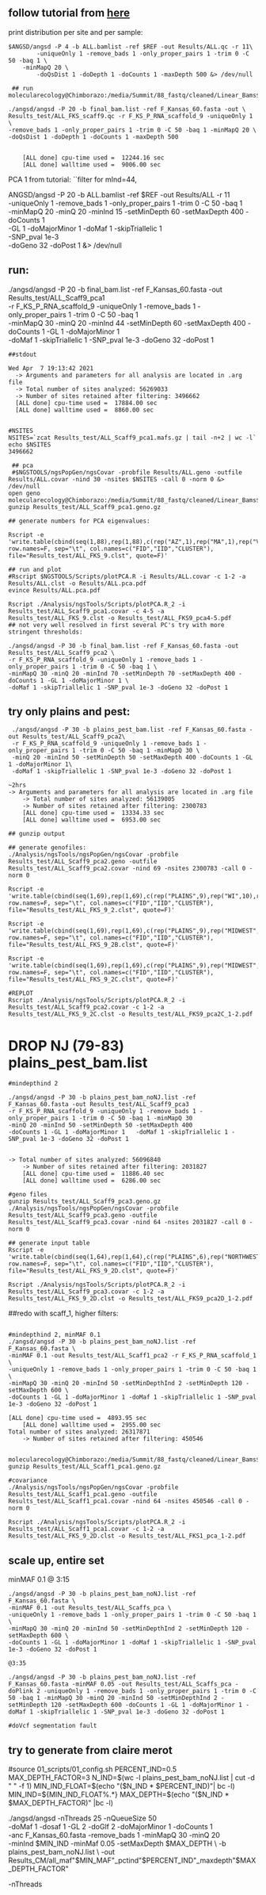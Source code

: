 ## follow tutorial from [here](https://github.com/mfumagalli/ngsTools/blob/master/TUTORIAL.md)  

print distribution per site and per sample:
```
$ANGSD/angsd -P 4 -b ALL.bamlist -ref $REF -out Results/ALL.qc -r 11\
        -uniqueOnly 1 -remove_bads 1 -only_proper_pairs 1 -trim 0 -C 50 -baq 1 \
	-minMapQ 20 \
        -doQsDist 1 -doDepth 1 -doCounts 1 -maxDepth 500 &> /dev/null
        
 ## run molecularecology@Chimborazo:/media/Summit/88_fastq/cleaned/Linear_Bams$
 
./angsd/angsd -P 20 -b final_bam.list -ref F_Kansas_60.fasta -out \
Results_test/ALL_FKS_scaff9.qc -r F_KS_P_RNA_scaffold_9 -uniqueOnly 1 \
-remove_bads 1 -only_proper_pairs 1 -trim 0 -C 50 -baq 1 -minMapQ 20 \
-doQsDist 1 -doDepth 1 -doCounts 1 -maxDepth 500

```
```output

	[ALL done] cpu-time used =  12244.16 sec
	[ALL done] walltime used =  9006.00 sec
  ````
  
  PCA 1 from tutorial:
  ``filter for mInd=44, 
  
  ANGSD/angsd -P 20 -b ALL.bamlist -ref $REF -out Results/ALL -r 11 \
        -uniqueOnly 1 -remove_bads 1 -only_proper_pairs 1 -trim 0 -C 50 -baq 1 \
        -minMapQ 20 -minQ 20 -minInd 15 -setMinDepth 60 -setMaxDepth 400 -doCounts 1 \
        -GL 1 -doMajorMinor 1 -doMaf 1 -skipTriallelic 1 \
        -SNP_pval 1e-3 \
	-doGeno 32 -doPost 1 &> /dev/null
  
  ## run:
  ./angsd/angsd -P 20 -b final_bam.list -ref F_Kansas_60.fasta -out Results_test/ALL_Scaff9_pca1 \
  -r F_KS_P_RNA_scaffold_9 -uniqueOnly 1 -remove_bads 1 -only_proper_pairs 1 -trim 0 -C 50 -baq 1 \
  -minMapQ 30 -minQ 20 -minInd 44 -setMinDepth 60 -setMaxDepth 400 -doCounts 1 -GL 1 -doMajorMinor 1 \
  -doMaf 1 -skipTriallelic 1 -SNP_pval 1e-3 -doGeno 32 -doPost 1
  ```
  ##stdout
  
  Wed Apr  7 19:13:42 2021
	-> Arguments and parameters for all analysis are located in .arg file
	-> Total number of sites analyzed: 56269033
	-> Number of sites retained after filtering: 3496662 
	[ALL done] cpu-time used =  17884.00 sec
	[ALL done] walltime used =  8860.00 sec
  
  
  #NSITES
  NSITES=`zcat Results_test/ALL_Scaff9_pca1.mafs.gz | tail -n+2 | wc -l`
  echo $NSITES
  3496662

   ## pca
   #$NGSTOOLS/ngsPopGen/ngsCovar -probfile Results/ALL.geno -outfile Results/ALL.covar -nind 30 -nsites $NSITES -call 0 -norm 0 &> /dev/null
open geno
molecularecology@Chimborazo:/media/Summit/88_fastq/cleaned/Linear_Bams$ gunzip Results_test/ALL_Scaff9_pca1.geno.gz 

## generate numbers for PCA eigenvalues:

Rscript -e 'write.table(cbind(seq(1,88),rep(1,88),c(rep("AZ",1),rep("MA",1),rep("VA",1),rep("PLAINS",4),rep("MEX",9),rep("TN",1),rep("PLAINS",1),rep("MEX",1),rep("OH",1),rep("KT",1),rep("NC",1),rep("FL",1),rep("PLAINS",3),rep("EURO",2),rep("WI",10),rep("MI",10),rep("OR",10),rep("MD",10),rep("NJ",5),rep("NY",5),rep("VT",5),rep("MN",5))), row.names=F, sep="\t", col.names=c("FID","IID","CLUSTER"), file="Results_test/ALL_FKS_9.clst", quote=F)'

## run and plot
#Rscript $NGSTOOLS/Scripts/plotPCA.R -i Results/ALL.covar -c 1-2 -a Results/ALL.clst -o Results/ALL.pca.pdf
evince Results/ALL.pca.pdf

Rscript ./Analysis/ngsTools/Scripts/plotPCA.R_2 -i Results_test/ALL_Scaff9_pca1.covar -c 4-5 -a Results_test/ALL_FKS_9.clst -o Results_test/ALL_FKS9_pca4-5.pdf
## not very well resolved in first several PC's try with more stringent thresholds:

./angsd/angsd -P 30 -b final_bam.list -ref F_Kansas_60.fasta -out Results_test/ALL_Scaff9_pca2 \
  -r F_KS_P_RNA_scaffold_9 -uniqueOnly 1 -remove_bads 1 -only_proper_pairs 1 -trim 0 -C 50 -baq 1 \
  -minMapQ 30 -minQ 20 -minInd 70 -setMinDepth 70 -setMaxDepth 400 -doCounts 1 -GL 1 -doMajorMinor 1 \
  -doMaf 1 -skipTriallelic 1 -SNP_pval 1e-3 -doGeno 32 -doPost 1

```
## try only plains and pest:
```
 ./angsd/angsd -P 30 -b plains_pest_bam.list -ref F_Kansas_60.fasta -out Results_test/ALL_Scaff9_pca2\
 -r F_KS_P_RNA_scaffold_9 -uniqueOnly 1 -remove_bads 1 -only_proper_pairs 1 -trim 0 -C 50 -baq 1 -minMapQ 30 \
 -minQ 20 -minInd 50 -setMinDepth 50 -setMaxDepth 400 -doCounts 1 -GL 1 -doMajorMinor 1\
 -doMaf 1 -skipTriallelic 1 -SNP_pval 1e-3 -doGeno 32 -doPost 1

~2hrs 
-> Arguments and parameters for all analysis are located in .arg file
	-> Total number of sites analyzed: 56139005
	-> Number of sites retained after filtering: 2300783 
	[ALL done] cpu-time used =  13334.33 sec
	[ALL done] walltime used =  6953.00 sec

## gunzip output

## generate genofiles:
./Analysis/ngsTools/ngsPopGen/ngsCovar -probfile Results_test/ALL_Scaff9_pca2.geno -outfile Results_test/ALL_Scaff9_pca2.covar -nind 69 -nsites 2300783 -call 0 -norm 0

Rscript -e 'write.table(cbind(seq(1,69),rep(1,69),c(rep("PLAINS",9),rep("WI",10),rep("MI",10),rep("OR",10),rep("MD",10),rep("NJ",5),rep("NY",5),rep("VT",5),rep("MN",5))), row.names=F, sep="\t", col.names=c("FID","IID","CLUSTER"), file="Results_test/ALL_FKS_9_2.clst", quote=F)'

Rscript -e 'write.table(cbind(seq(1,69),rep(1,69),c(rep("PLAINS",9),rep("MIDWEST",20),rep("OR",10),rep("NORTHEAST",30))), row.names=F, sep="\t", col.names=c("FID","IID","CLUSTER"), file="Results_test/ALL_FKS_9_2B.clst", quote=F)'

Rscript -e 'write.table(cbind(seq(1,69),rep(1,69),c(rep("PLAINS",9),rep("MIDWEST",20),rep("OR",10),rep("NORTHEAST",10),rep("NJ",5),rep("NORTHEAST",15))), row.names=F, sep="\t", col.names=c("FID","IID","CLUSTER"), file="Results_test/ALL_FKS_9_2C.clst", quote=F)'

#REPLOT
Rscript ./Analysis/ngsTools/Scripts/plotPCA.R_2 -i Results_test/ALL_Scaff9_pca2.covar -c 1-2 -a Results_test/ALL_FKS_9_2C.clst -o Results_test/ALL_FKS9_pca2C_1-2.pdf
```
# DROP NJ (79-83) plains_pest_bam.list
```
#mindepthind 2

./angsd/angsd -P 30 -b plains_pest_bam_noNJ.list -ref F_Kansas_60.fasta -out Results_test/ALL_Scaff9_pca3  
-r F_KS_P_RNA_scaffold_9 -uniqueOnly 1 -remove_bads 1 -only_proper_pairs 1 -trim 0 -C 50 -baq 1 -minMapQ 30 
-minQ 20 -minInd 50 -setMinDepth 50 -setMaxDepth 400 
-doCounts 1 -GL 1 -doMajorMinor 1   -doMaf 1 -skipTriallelic 1 -SNP_pval 1e-3 -doGeno 32 -doPost 1


-> Total number of sites analyzed: 56096840
	-> Number of sites retained after filtering: 2031827 
	[ALL done] cpu-time used =  11886.40 sec
	[ALL done] walltime used =  6286.00 sec

#geno files
gunzip Results_test/ALL_Scaff9_pca3.geno.gz
./Analysis/ngsTools/ngsPopGen/ngsCovar -probfile Results_test/ALL_Scaff9_pca3.geno -outfile Results_test/ALL_Scaff9_pca3.covar -nind 64 -nsites 2031827 -call 0 -norm 0

## generate input table
Rscript -e 'write.table(cbind(seq(1,64),rep(1,64),c(rep("PLAINS",6),rep("NORTHWEST",1),rep("PLAINS",2),rep("MIDWEST",20),rep("NORTHWEST",10),rep("NORTHEAST",25))), row.names=F, sep="\t", col.names=c("FID","IID","CLUSTER"), file="Results_test/ALL_FKS_9_2D.clst", quote=F)'

Rscript ./Analysis/ngsTools/Scripts/plotPCA.R_2 -i Results_test/ALL_Scaff9_pca3.covar -c 1-2 -a Results_test/ALL_FKS_9_2D.clst -o Results_test/ALL_FKS9_pca2D_1-2.pdf

```

##redo with scaff_1, higher filters:
```

#mindepthind 2, minMAF 0.1
./angsd/angsd -P 30 -b plains_pest_bam_noNJ.list -ref F_Kansas_60.fasta \
-minMAF 0.1 -out Results_test/ALL_Scaff1_pca2 -r F_KS_P_RNA_scaffold_1 \
-uniqueOnly 1 -remove_bads 1 -only_proper_pairs 1 -trim 0 -C 50 -baq 1 \
-minMapQ 30 -minQ 20 -minInd 50 -setMinDepthInd 2 -setMinDepth 120 -setMaxDepth 600 \
-doCounts 1 -GL 1 -doMajorMinor 1 -doMaf 1 -skipTriallelic 1 -SNP_pval 1e-3 -doGeno 32 -doPost 1

[ALL done] cpu-time used =  4893.95 sec
	[ALL done] walltime used =  2955.00 sec
Total number of sites analyzed: 26317871
	-> Number of sites retained after filtering: 450546 
  
  molecularecology@Chimborazo:/media/Summit/88_fastq/cleaned/Linear_Bams$ gunzip Results_test/ALL_Scaff1_pca1.geno.gz

#covariance
./Analysis/ngsTools/ngsPopGen/ngsCovar -probfile Results_test/ALL_Scaff1_pca1.geno -outfile Results_test/ALL_Scaff1_pca1.covar -nind 64 -nsites 450546 -call 0 -norm 0

Rscript ./Analysis/ngsTools/Scripts/plotPCA.R_2 -i Results_test/ALL_Scaff1_pca1.covar -c 1-2 -a Results_test/ALL_FKS_9_2D.clst -o Results_test/ALL_FKS1_pca_1-2.pdf

```

## scale up, entire set
minMAF 0.1 @ 3:15
```
./angsd/angsd -P 30 -b plains_pest_bam_noNJ.list -ref F_Kansas_60.fasta \
-minMAF 0.1 -out Results_test/ALL_Scaffs_pca \
-uniqueOnly 1 -remove_bads 1 -only_proper_pairs 1 -trim 0 -C 50 -baq 1 \
-minMapQ 30 -minQ 20 -minInd 50 -setMinDepthInd 2 -setMinDepth 120 -setMaxDepth 600 \
-doCounts 1 -GL 1 -doMajorMinor 1 -doMaf 1 -skipTriallelic 1 -SNP_pval 1e-3 -doGeno 32 -doPost 1

@3:35

./angsd/angsd -P 30 -b plains_pest_bam_noNJ.list -ref F_Kansas_60.fasta -minMAF 0.05 -out Results_test/ALL_Scaffs_pca -doPlink 2 -uniqueOnly 1 -remove_bads 1 -only_proper_pairs 1 -trim 0 -C 50 -baq 1 -minMapQ 30 -minQ 20 -minInd 50 -setMinDepthInd 2 -setMinDepth 120 -setMaxDepth 600 -doCounts 1 -GL 1 -doMajorMinor 1 -doMaf 1 -skipTriallelic 1 -SNP_pval 1e-3 -doGeno 32 -doPost 1

#doVcf segmentation fault
```

## try to generate from claire merot
#source 01_scripts/01_config.sh
PERCENT_IND=0.5 
MAX_DEPTH_FACTOR=3
N_IND=$(wc -l plains_pest_bam_noNJ.list | cut -d " " -f 1)
MIN_IND_FLOAT=$(echo "($N_IND * $PERCENT_IND)"| bc -l)
MIN_IND=${MIN_IND_FLOAT%.*} 
MAX_DEPTH=$(echo "($N_IND * $MAX_DEPTH_FACTOR)" |bc -l)


./angsd/angsd -nThreads 25 -nQueueSize 50 \
-doMaf 1 -dosaf 1 -GL 2 -doGlf 2 -doMajorMinor 1 -doCounts 1 \
-anc F_Kansas_60.fasta -remove_bads 1 -minMapQ 30 -minQ 20 \
-minInd $MIN_IND -minMaf 0.05 -setMaxDepth $MAX_DEPTH \
-b plains_pest_bam_noNJ.list \
-out Results_CM/all_maf"$MIN_MAF"_pctind"$PERCENT_IND"_maxdepth"$MAX_DEPTH_FACTOR"


-nThreads
